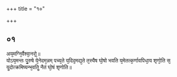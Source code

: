 +++
title = "१०"

+++
## ०१
अय᳘मग्नि᳘र्वैश्वा᳘नरो᳟᳟॥  
योऽय᳘मन्तः पु᳘रुषे ये᳘नेदम᳘न्नम् पच्य᳘ते य᳘दिद᳘मद्य᳘ते त᳘स्यैष घो᳘षो भवति य᳘मेतत्क᳘र्णावपिधा᳘य शृणो᳘ति स᳘ यॗदोत्क्रमिष्यन्भ᳘वतिॗ नैतं घो᳘षं शृणोति॥  